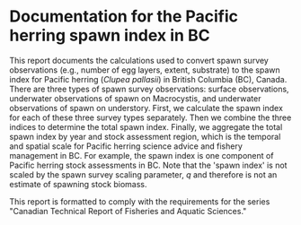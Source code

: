 # Documentation for the Pacific herring spawn index in BC

This report documents the calculations used to convert spawn survey observations (e.g., number of egg layers, extent, substrate) to the spawn index for Pacific herring (*Clupea pallasii*) in British Columbia (BC), Canada.
There are three types of spawn survey observations: surface observations, underwater observations of spawn on Macrocystis, and underwater observations of spawn on understory.
First, we calculate the spawn index for each of these three survey types separately.
Then we combine the three indices to determine the total spawn index.
Finally, we aggregate the total spawn index by year and stock assessment region, which is the temporal and spatial scale for Pacific herring science advice and fishery management in BC.
For example, the spawn index is one component of Pacific herring stock assessments in BC.
Note that the 'spawn index' is not scaled by the spawn survey scaling parameter, *q* and therefore is not an estimate of spawning stock biomass.

This report is formatted to comply with the requirements for the series "Canadian Technical Report of Fisheries and Aquatic Sciences."
